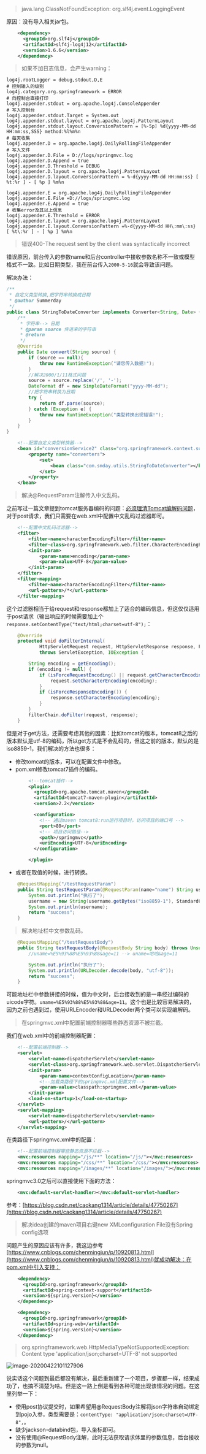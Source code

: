 >  java.lang.ClassNotFoundException: org.slf4j.event.LoggingEvent

原因：没有导入相关jar包。

```xml
    <dependency>
      <groupId>org.slf4j</groupId>
      <artifactId>slf4j-log4j12</artifactId>
      <version>1.6.6</version>
    </dependency>
```

> 如果不加日志信息，会产生warning：

```properties
log4j.rootLogger = debug,stdout,D,E
# 控制输入的级别
log4j.category.org.springframework = ERROR
# 向控制台直接打印
log4j.appender.stdout = org.apache.log4j.ConsoleAppender
# 写入控制台
log4j.appender.stdout.Target = System.out
log4j.appender.stdout.layout = org.apache.log4j.PatternLayout
log4j.appender.stdout.layout.ConversionPattern = [%-5p] %d{yyyy-MM-dd HH:mm:ss,SSS} method:%l%m%n
# 每天收集
log4j.appender.D = org.apache.log4j.DailyRollingFileAppender
# 写入文件
log4j.appender.D.File = D://logs/springmvc.log
log4j.appender.D.Append = true
log4j.appender.D.Threshold = DEBUG
log4j.appender.D.layout = org.apache.log4j.PatternLayout
log4j.appender.D.layout.ConversionPattern = %-d{yyyy-MM-dd HH:mm:ss} [ %t:%r ] - [ %p ] %m%n

log4j.appender.E = org.apache.log4j.DailyRollingFileAppender
log4j.appender.E.File =D://logs/springmvc.log
log4j.appender.E.Append = true
# 收集error及其以上信息
log4j.appender.E.Threshold = ERROR
log4j.appender.E.layout = org.apache.log4j.PatternLayout
log4j.appender.E.layout.ConversionPattern =%-d{yyyy-MM-dd HH\:mm\:ss} [ %t\:%r ] - [ %p ] %m%n
```

>  错误400-The request sent by the client was syntactically incorrect

错误原因，前台传入的参数name和后台controller中接收参数名称不一致或模型格式不一致。比如日期类型，我在前台传入`2000-5-16`就会导致该问题。

解决办法：

```java
/**
 * 自定义类型转换,把字符串转换成日期
 * @author Summerday
 */
public class StringToDateConverter implements Converter<String, Date> {
    /**
     * 字符串--> 日期
     * @param source 传进来的字符串
     * @return
     */
    @Override
    public Date convert(String source) {
        if (source == null){
            throw new RuntimeException("请您传入数据!");
        }
        //解决2000/1/11格式问题
        source = source.replace('/', '-');
        DateFormat df = new SimpleDateFormat("yyyy-MM-dd");
        //把字符串转换为日期
        try {
            return df.parse(source);
        } catch (Exception e) {
            throw new RuntimeException("类型转换出现错误!");
        }
    }
}
```

```xml
    <!--配置自定义类型转换器-->
    <bean id="conversionService2" class="org.springframework.context.support.ConversionServiceFactoryBean">
        <property name="converters">
            <set>
                <bean class="com.smday.utils.StringToDateConverter"></bean>
            </set>
        </property>
    </bean>
```

> 解决@RequestParam注解传入中文乱码。

之前写过一篇文章提到tomcat服务器编码的问题：[必须理清Tomcat编解码问题](https://blog.csdn.net/Sky_QiaoBa_Sum/article/details/104900334)，对于post请求，我们只需要在web.xml中配置中文乱码过滤器即可。

```xml
    <!--配置中文乱码过滤器-->
    <filter>
        <filter-name>characterEncodingFilter</filter-name>
        <filter-class>org.springframework.web.filter.CharacterEncodingFilter</filter-class>
        <init-param>
            <param-name>encoding</param-name>
            <param-value>UTF-8</param-value>
        </init-param>
    </filter>
    <filter-mapping>
        <filter-name>characterEncodingFilter</filter-name>
        <url-pattern>/*</url-pattern>
    </filter-mapping>
```

这个过滤器相当于给request和response都加上了适合的编码信息，但这仅仅适用于post请求（输出响应的时候需要加上个`response.setContentType("text/html;charset=utf-8");`：

```java
	@Override
	protected void doFilterInternal(
			HttpServletRequest request, HttpServletResponse response, FilterChain filterChain)
			throws ServletException, IOException {

		String encoding = getEncoding();
		if (encoding != null) {
			if (isForceRequestEncoding() || request.getCharacterEncoding() == null) {
				request.setCharacterEncoding(encoding);
			}
			if (isForceResponseEncoding()) {
				response.setCharacterEncoding(encoding);
			}
		}
		filterChain.doFilter(request, response);
	}
```

但是对于get方法，还需要考虑其他的因素：比如tomcat的版本，tomcat8之后的版本默认是utf-8的编码，所以get方式是不会乱码的，但这之前的版本，默认的是iso8859-1，我们解决的方法也很多：

- 修改tomcat的版本，可以在配置文件中修改。
- pom.xml修改tomcat7插件的编码。

```xml
        <!--tomcat插件-->
        <plugin>
          <groupId>org.apache.tomcat.maven</groupId>
          <artifactId>tomcat7-maven-plugin</artifactId>
          <version>2.2</version>

          <configuration>
            <!-- 通过maven tomcat8:run运行项目时，访问项目的端口号 -->
            <port>80</port>
            <!-- 项目访问路径-->
            <path>/springmvc</path>
            <uriEncoding>UTF-8</uriEncoding>
          </configuration>

        </plugin>
```

- 或者在取值的时候，进行转换。

```java
    @RequestMapping("/testRequestParam")
    public String testRequestParam(@RequestParam(name="name") String username) throws UnsupportedEncodingException {
        System.out.println("执行了");
        username = new String(username.getBytes("iso8859-1"), StandardCharsets.UTF_8);
        System.out.println(username);
        return "success";
    }
```

> 解决地址栏中文参数乱码。

```java
    @RequestMapping("/testRequestBody")
    public String testRequestBody(@RequestBody String body) throws UnsupportedEncodingException {
        //uname=%E5%93%88%E5%93%88&age=11 --> uname=哈哈&age=11

        System.out.println("执行了");
        System.out.println(URLDecoder.decode(body, "utf-8"));
        return "success";
    }
```

可能地址栏中参数拼接的时候，值为中文时，后台接收到的是一串经过编码的uicode字符。`uname=%E5%93%88%E5%93%88&age=11`。这个也是比较容易解决的，因为之前也遇到过，使用URLEncoder和URLDecoder两个类可以实现编解码。

> 在springmvc.xml中配置前端控制器哪些静态资源不被拦截。

我们在web.xml中的前端控制器配置：

```xml
    <!--配置前端控制器-->
    <servlet>
        <servlet-name>dispatcherServlet</servlet-name>
        <servlet-class>org.springframework.web.servlet.DispatcherServlet</servlet-class>
        <init-param>
            <param-name>contextConfigLocation</param-name>
            <!--加载类路径下的springmvc.xml配置文件-->
            <param-value>classpath:springmvc.xml</param-value>
        </init-param>
        <load-on-startup>1</load-on-startup>
    </servlet>
    <servlet-mapping>
        <servlet-name>dispatcherServlet</servlet-name>
        <url-pattern>/</url-pattern>
    </servlet-mapping>
```

在类路径下springmvc.xml中的配置：

```xml
    <!--配置前端控制器哪些静态资源不拦截-->
    <mvc:resources mapping="/js/**" location="/js/"></mvc:resources>
    <mvc:resources mapping="/css/**" location="/css/"></mvc:resources>
    <mvc:resources mapping="/images/**" location="/images/"></mvc:resources>
```

springmvc3.0之后可以直接使用下面的方法：

```xml
    <mvc:default-servlet-handler></mvc:default-servlet-handler>
```

参考：[https://blog.csdn.net/caokang1314/article/details/47750267](https://blog.csdn.net/caokang1314/article/details/47750267)



> 解决idea创建的maven项目右键new XMLconfiguration File没有Spring config选项

问题产生的原因应该有许多，我这边参考[https://www.cnblogs.com/chenmingjun/p/10920813.html](https://www.cnblogs.com/chenmingjun/p/10920813.html)就成功解决：在pom.xml中引入支持：

```xml
    <dependency>
      <groupId>org.springframework</groupId>
      <artifactId>spring-context-support</artifactId>
      <version>${spring.version}</version>
    </dependency>

    <dependency>
      <groupId>org.springframework</groupId>
      <artifactId>spring-web</artifactId>
      <version>${spring.version}</version>
    </dependency>
```



> org.springframework.web.HttpMediaTypeNotSupportedException: Content type 'application/json;charset=UTF-8' not supported

![image-20200422101127906](C:\Users\13327\AppData\Roaming\Typora\typora-user-images\image-20200422101127906.png)

说实话这个问题到最后都没有解决，最后重新建了一个项目，步骤都一样，结果成功了，也搞不清楚为啥。但是这一路上倒是看到各种可能出现该情况的问题。在这里列举一下：

- 使用post协议提交时，如果希望用@RequestBody注解将json字符串自动绑定到pojo入参，类型需要是：`contentType: "application/json;charset=UTF-8",`。
- 缺少jackson-databind包，导入坐标即可。
- 没有使用@RequestBody注解，此时无法获取请求体里的参数信息，后台接收的参数为null。

